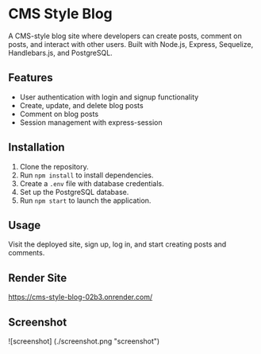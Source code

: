 # CMS Style Blog

A CMS-style blog site where developers can create posts, comment on posts, and interact with other users. Built with Node.js, Express, Sequelize, Handlebars.js, and PostgreSQL.

## Features
- User authentication with login and signup functionality
- Create, update, and delete blog posts
- Comment on blog posts
- Session management with express-session

## Installation
1. Clone the repository.
2. Run `npm install` to install dependencies.
3. Create a `.env` file with database credentials.
4. Set up the PostgreSQL database.
5. Run `npm start` to launch the application.

## Usage
Visit the deployed site, sign up, log in, and start creating posts and comments.

## Render Site
https://cms-style-blog-02b3.onrender.com/

## Screenshot
![screenshot] (./screenshot.png "screenshot")
